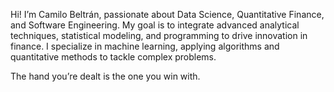 Hi! I’m Camilo Beltrán, passionate about Data Science, Quantitative Finance, and Software Engineering. My goal is to integrate advanced analytical techniques, statistical modeling, and programming to drive innovation in finance. I specialize in machine learning, applying algorithms and quantitative methods to tackle complex problems.

The hand you’re dealt is the one you win with.
